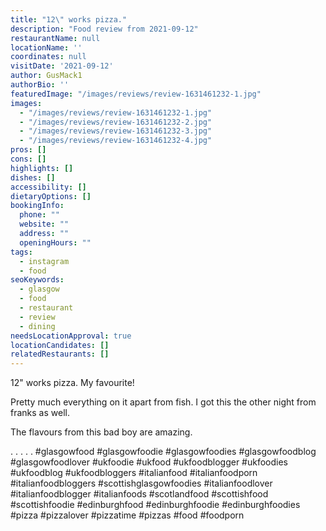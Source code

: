 ```yaml
---
title: "12\" works pizza."
description: "Food review from 2021-09-12"
restaurantName: null
locationName: ''
coordinates: null
visitDate: '2021-09-12'
author: GusMack1
authorBio: ''
featuredImage: "/images/reviews/review-1631461232-1.jpg"
images:
  - "/images/reviews/review-1631461232-1.jpg"
  - "/images/reviews/review-1631461232-2.jpg"
  - "/images/reviews/review-1631461232-3.jpg"
  - "/images/reviews/review-1631461232-4.jpg"
pros: []
cons: []
highlights: []
dishes: []
accessibility: []
dietaryOptions: []
bookingInfo:
  phone: ""
  website: ""
  address: ""
  openingHours: ""
tags:
  - instagram
  - food
seoKeywords:
  - glasgow
  - food
  - restaurant
  - review
  - dining
needsLocationApproval: true
locationCandidates: []
relatedRestaurants: []
---
```


12" works pizza. My favourite!

Pretty much everything on it apart from fish. I got this the other night from franks as well. 

The flavours from this bad boy are amazing.

.
.
.
.
.
#glasgowfood #glasgowfoodie #glasgowfoodies #glasgowfoodblog #glasgowfoodlover #ukfoodie #ukfood #ukfoodblogger #ukfoodies #ukfoodblog #ukfoodbloggers #italianfood #italianfoodporn #italianfoodbloggers #scottishglasgowfoodies #italianfoodlover #italianfoodblogger #italianfoods #scotlandfood #scottishfood #scottishfoodie #edinburghfood #edinburghfoodie #edinburghfoodies #pizza #pizzalover #pizzatime #pizzas #food #foodporn
